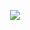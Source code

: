 <p align="center">
 <img src="https://i.pinimg.com/736x/f2/91/4f/f2914fb53f3c784f8118dfd93a14f191.jpg">
